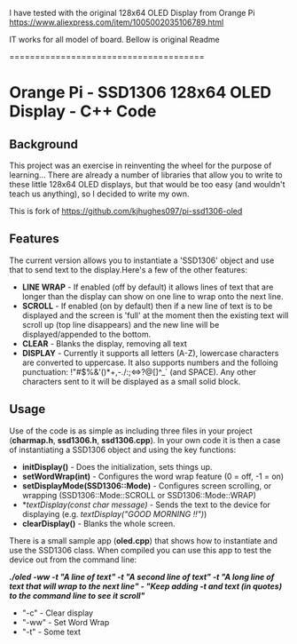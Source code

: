 I have tested with the original 128x64 OLED Display from Orange Pi https://www.aliexpress.com/item/1005002035106789.html

IT works for all model of board. Bellow is original Readme

======================================

# Orange Pi - SSD1306 128x64 OLED Display - C++ Code

## Background
This project was an exercise in reinventing the wheel for the purpose of learning...
There are already a number of libraries that allow you to write to these little 128x64 OLED displays, but that would be too easy (and wouldn't teach us anything), so I decided to write my own.

This is fork of https://github.com/kjhughes097/pi-ssd1306-oled

## Features
The current version allows you to instantiate a 'SSD1306' object and use that to send text to the display.Here's a few of the other features:

 * **LINE WRAP** - If enabled (off by default) it allows lines of text that are longer than the display can show on one line to wrap onto the next line.
 * **SCROLL** - If enabled (on by default) then if a new line of text is to be displayed and the screen is 'full' at the moment then the existing text will scroll up (top line disappears) and the new line will be displayed/appended to the bottom.
 * **CLEAR** - Blanks the display, removing all text
 * **DISPLAY** - Currently it supports all letters (A-Z), lowercase characters are converted to uppercase. It also supports numbers and the folloing punctuation: !"#$%&'()*+,-./:;<=>?@[\]^_` (and SPACE). Any other characters sent to it will be displayed as a small solid block.
 
 ## Usage
Use of the code is as simple as including three files in your project (**charmap.h**, **ssd1306.h**, **ssd1306.cpp**). In your own code it is then a case of instantiating a SSD1306 object and using the key functions:
 * **initDisplay()** - Does the initialization, sets things up. 
 * **setWordWrap(int)** - Configures the word wrap feature (0 = off, -1 = on)
 * **setDisplayMode(SSD1306::Mode)** - Configures screen scrolling, or wrapping (SSD1306::Mode::SCROLL or SSD1306::Mode::WRAP)
 * **textDisplay(const char *message)** - Sends the text to the device for displaying (e.g. *textDisplay("GOOD MORNING !!")*)
 * **clearDisplay()** - Blanks the whole screen.
 
There is a small sample app (**oled.cpp**) that shows how to instantiate and use the SSD1306 class. When compiled you can use this app to test the device out from the command line:

***./oled -ww -t "A line of text" -t "A second line of text" -t "A long line of text that will wrap to the next line" - "Keep adding -t and text (in quotes) to the command line to see it scroll"***

* "-c" - Clear display
* "-ww" - Set Word Wrap
* "-t" - Some text
